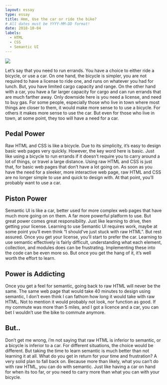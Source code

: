```yaml
---
layout: essay
type: essay
title: Hmm, Use the car or ride the bike? 
# All dates must be YYYY-MM-DD format!
date: 2018-10-04
labels:
  - HTML
  - CSS
  - Semantic UI
---
```


<img class="ui image" src="{{ site.baseurl }}/images/Bike-vs-car.jpg">

Let’s say that you need to run errands. You have a choice to either ride a bicycle, or use a car. On one hand, the bicycle is simpler, you are not required to have a license to ride one, and runs on whatever you had for lunch. But, you have limited cargo capacity and range. On the other hand with a car, you have a far larger capacity for cargo and can run errands that are much farther away. Only downside here is you need a license, and need to buy gas. For some people, especially those who live in town where most things are closer to them, it would make more sense to to use a bicycle. For others it makes more sense to use the car. But even for those who live in town, at some point, they too will have a need for a car. 

## Pedal Power

Raw HTML and CSS is like a bicycle. Due to its simplicity, it’s easy to design basic web pages very quickly. However, the key word here is basic. Just like using a bicycle to run errands if it doesn’t require you to carry around a lot of things, or travel a large distance. Using raw HTML and CSS is just that, for basic web pages that don’t have a lot going on. As soon as you have the need for a sleeker, more interactive web page, raw HTML and CSS are no longer simple to use and quick to design with. At that point, you’ll probably want to use a car.  

## Piston Power

Semantic UI is like a car, better used for more complex web pages that have much more going on on them. A far more powerful platform to use. But great power comes great responsibility. Just like learning to drive, then getting your license. Learning to use Semantic UI requires work, maybe at some point you’ll even think “I should’ve just stuck with raw HTML”. But rest assured. Once you get your license, you’ll start to prefer the car. Learning to use semantic effectively is fairly difficult, understanding what each element, collection, and modules does can be frustrating. Implementing these into the code can be even more so. But once you get the hang of it, it’s well worth the effort to learn. 

## Power is Addicting

Once you get a feel for semantic, going back to raw HTML will never be the same. The same web page that would take 40 minutes to design using semantic, I don’t even think I can fathom how long it would take with raw HTML. Not to mention it would probably not look, nor function as good. If my commute was more than 5 miles, and I got a licence and a car, you can bet I wouldn’t use the bike to commute anymore. 

## But.. 

Don’t get me wrong, i’m not saying that raw HTML is inferior to semantic, or a bicycle is inferior to a car. For different situations, the choice would be different. But taking the time to learn semantic is much better than not learning it at all. What do you get in return for your time and frustration? A very solid plan to fall back on. Because more than likely, what you can’t do with raw HTML, you can do with semantic. Just like having a car on hand for when its too far, or you need to carry more than what you can with your bicycle. 
